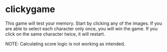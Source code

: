 # clickygame

This game will test your memory.  Start by clicking any of the images.  If you are able to select each character only once, you will win the game.  If you click on the same character twice, it will restart.

NOTE: Calculating score logic is not working as intended.